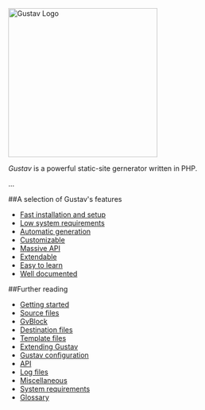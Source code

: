 <img src="http://gustav.futape.de/Gustav.svg" alt="Gustav Logo" style="width:300px;" />



*Gustav* is a powerful static-site gernerator written in PHP.

...



##A selection of Gustav's features

+   [Fast installation and setup](Getting-started)
+   [Low system requirements](System-requirements)
+   [Automatic generation](Automatic-generation-of-destination-files)
+   [Customizable](Gustav-configuration)
+   [Massive API](API)
+   [Extendable](Extending-Gustav)
+   [Easy to learn](Getting-started)
+   [Well documented](https://github.com/futape/gustav/wiki)



##Further reading

+   [Getting started](Getting-started)
+   [Source files](Source-files)
+   [GvBlock](GvBlock)
+   [Destination files](Destination-files)
+   [Template files](Template-files)
+   [Extending Gustav](Extending-Gustav)
+   [Gustav configuration](Gustav-configuration)
+   [API](API)
+   [Log files](Log-files)
+   [Miscellaneous](Miscellaneous)
+   [System requirements](System-requirements)
+   [Glossary](Glossary)